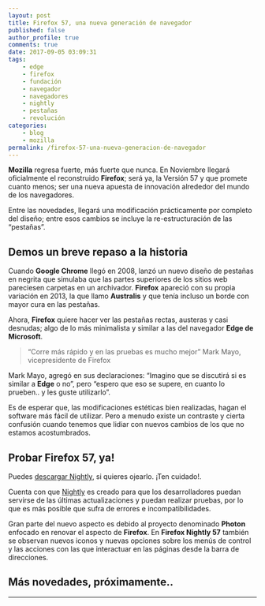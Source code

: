 ```yaml
---
layout: post
title: Firefox 57, una nueva generación de navegador
published: false
author_profile: true
comments: true
date: 2017-09-05 03:09:31
tags:
    - edge
    - firefox
    - fundación
    - navegador
    - navegadores
    - nightly
    - pestañas
    - revolución
categories:
    - blog
    - mozilla
permalink: /firefox-57-una-nueva-generacion-de-navegador
---
```

**Mozilla** regresa fuerte, más fuerte que nunca. En Noviembre llegará oficialmente el reconstruido **Firefox**; será ya, la Versión 57 y que promete cuanto menos; ser una nueva apuesta de innovación alrededor del mundo de los navegadores.

Entre las novedades, llegará una modificación prácticamente por completo del diseño; entre esos cambios se incluye la re-estructuración de las “pestañas”.

## Demos un breve repaso a la historia

Cuando **Google Chrome** llegó en 2008, lanzó un nuevo diseño de pestañas en negrita que simulaba que las partes superiores de los sitios web pareciesen carpetas en un archivador. **Firefox** apareció con su propia variación en 2013, la que llamo **Australis** y que tenía incluso un borde con mayor cura en las pestañas.

Ahora, **Firefox** quiere hacer ver las pestañas rectas, austeras y casi desnudas; algo de lo más minimalista y similar a las del navegador **Edge de Microsoft**.

> “Corre más rápido y en las pruebas es mucho mejor” Mark Mayo, vicepresidente de Firefox

Mark Mayo, agregó en sus declaraciones: “Imagino que se discutirá si es similar a **Edge** o no”, pero “espero que eso se supere, en cuanto lo prueben.. y les guste utilizarlo”.

Es de esperar que, las modificaciones estéticas bien realizadas, hagan el software más fácil de utilizar. Pero a menudo existe un contraste y cierta confusión cuando tenemos que lidiar con nuevos cambios de los que no estamos acostumbrados.

## Probar Firefox 57, ya!

Puedes [descargar Nightly][1], si quieres ojearlo. ¡Ten cuidado!.

Cuenta con que [Nightly][2] es creado para que los desarrolladores puedan servirse de las últimas actualizaciones y puedan realizar pruebas, por lo que es más posible que sufra de errores e incompatibilidades.

Gran parte del nuevo aspecto es debido al proyecto denominado **Photon** enfocado en renovar el aspecto de **Firefox**. En **Firefox Nightly 57** también se observan nuevos iconos y nuevas opciones sobre los menús de control y las acciones con las que interactuar en las páginas desde la barra de direcciones.

## Más novedades, próximamente..

* * *

 [1]: https://www.mozilla.org/es-ES/firefox/channel/desktop/
 [2]: https://es.wikipedia.org/wiki/Mozilla_Nightly